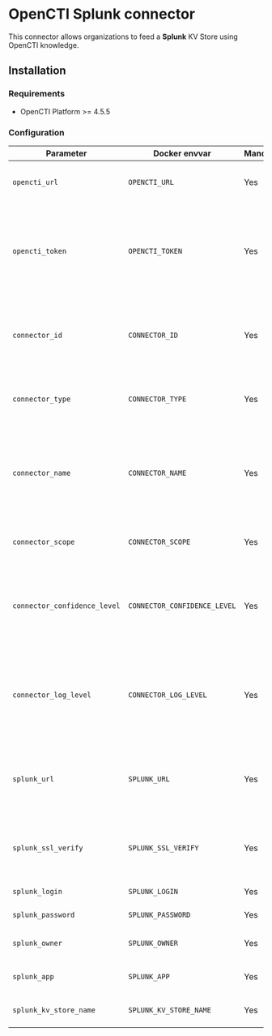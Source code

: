 # OpenCTI Splunk connector

This connector allows organizations to feed a **Splunk** KV Store using OpenCTI knowledge. 

## Installation

### Requirements

- OpenCTI Platform >= 4.5.5

### Configuration

| Parameter                            | Docker envvar                       | Mandatory    | Description                                                                                                                                                |
| ------------------------------------ | ----------------------------------- | ------------ | ---------------------------------------------------------------------------------------------------------------------------------------------------------- |
| `opencti_url`                        | `OPENCTI_URL`                       | Yes          | The URL of the OpenCTI platform.                                                                                                                           |
| `opencti_token`                      | `OPENCTI_TOKEN`                     | Yes          | The default admin token configured in the OpenCTI platform parameters file.                                                                                |
| `connector_id`                       | `CONNECTOR_ID`                      | Yes          | A valid arbitrary `UUIDv4` that must be unique for this connector.                                                                                         |
| `connector_type`                     | `CONNECTOR_TYPE`                    | Yes          | Must be `STREAM` (this is the connector type).                                                                                                             |
| `connector_name`                     | `CONNECTOR_NAME`                    | Yes          | The name of the Splunk instance, to identify it if you have multiple Splunk connectors.                                                                    |
| `connector_scope`                    | `CONNECTOR_SCOPE`                   | Yes          | Must be `splunk`, not used in this connector.                                                                                                              |
| `connector_confidence_level`         | `CONNECTOR_CONFIDENCE_LEVEL`        | Yes          | The default confidence level for created sightings (a number between 1 and 4).                                                                             |
| `connector_log_level`                | `CONNECTOR_LOG_LEVEL`               | Yes          | The log level for this connector, could be `debug`, `info`, `warn` or `error` (less verbose).                                                              |
| `splunk_url`                         | `SPLUNK_URL`                        | Yes          | The Splunk instance REST API URL (default port is 8089).                                                                                                   |
| `splunk_ssl_verify`                  | `SPLUNK_SSL_VERIFY`                 | Yes          | Enable the SSL certificate check (default: `true`)                                                                                                         |
| `splunk_login`                       | `SPLUNK_LOGIN`                      | Yes          | The Splunk login user.                                                                                                                                     |
| `splunk_password`                    | `SPLUNK_PASSWORD`                   | Yes          | The Splunk password.                                                                                                                                       |
| `splunk_owner`                       | `SPLUNK_OWNER`                      | Yes          | The owner of the KV Store.                                                                                                                                 |
| `splunk_app`                         | `SPLUNK_APP`                        | Yes          | The app of the KV Store.                                                                                                                                   |
| `splunk_kv_store_name`               | `SPLUNK_KV_STORE_NAME`              | Yes          | The name of the KV Store.                                                                                                                                  |